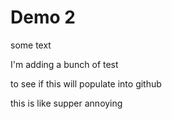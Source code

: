 # Demo 2

some text

I'm adding a bunch of test

to see if this will populate into github

this is like supper annoying 